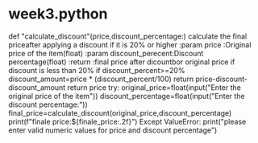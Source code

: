 # week3.python
def "calculate_discount"(price,discount_percentage:)
calculate the final priceafter applying a discount if it is 20% or higher
:param price :Original price of the item(float)
:param discount_perecent:Discount percentage(float)
:return :final price after dicountbor original price if discount is less than 20%
if discount_percent>=20%
discount_amount=price * (discount_percent/100)
return price-discount-discount_amount
return price
try:
original_price=float(input("Enter the original price of the item"))
discount_percentage=float(input("Enter the discount percentage:"))
final_price=calculate_discount(original_price,discount_percentage)
print(f"finale price:${finale_price:.2f}")
Except ValueError:
print("please enter valid numeric values for price and discount percentage")
